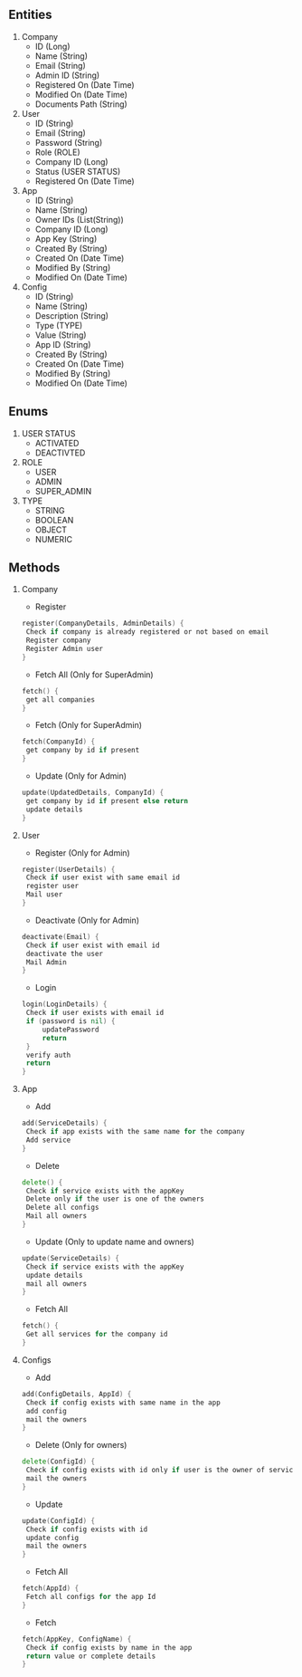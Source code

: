 ## Entities

1. Company
   - ID (Long)
   - Name (String)
   - Email (String)
   - Admin ID (String)
   - Registered On (Date Time)
   - Modified On (Date Time)
   - Documents Path (String)
2. User
   - ID (String)
   - Email (String)
   - Password (String)
   - Role (ROLE)
   - Company ID (Long)
   - Status (USER STATUS)
   - Registered On (Date Time)
3. App
   - ID (String)
   - Name (String)
   - Owner IDs (List(String))
   - Company ID (Long)
   - App Key (String)
   - Created By (String)
   - Created On (Date Time)
   - Modified By (String)
   - Modified On (Date Time)
4. Config
   - ID (String)
   - Name (String)
   - Description (String)
   - Type (TYPE)
   - Value (String)
   - App ID (String)
   - Created By (String)
   - Created On (Date Time)
   - Modified By (String)
   - Modified On (Date Time)

## Enums

1. USER STATUS
   - ACTIVATED
   - DEACTIVTED
2. ROLE
   - USER
   - ADMIN
   - SUPER_ADMIN
3. TYPE
   - STRING
   - BOOLEAN
   - OBJECT
   - NUMERIC

## Methods

1. Company
   - Register
   ```go
   register(CompanyDetails, AdminDetails) {
    Check if company is already registered or not based on email
    Register company
    Register Admin user
   }
   ```
   - Fetch All (Only for SuperAdmin)
   ```go
   fetch() {
    get all companies
   }
   ```
   - Fetch (Only for SuperAdmin)
   ```go
   fetch(CompanyId) {
    get company by id if present
   }
   ```
   - Update (Only for Admin)
   ```go
   update(UpdatedDetails, CompanyId) {
    get company by id if present else return
    update details
   }
   ```

2. User
   - Register (Only for Admin)
   ```go
   register(UserDetails) {
    Check if user exist with same email id
    register user
    Mail user
   }
   ```
   - Deactivate (Only for Admin)
   ```go
   deactivate(Email) {
    Check if user exist with email id
    deactivate the user
    Mail Admin
   }
   ```
   - Login
   ```go
   login(LoginDetails) {
    Check if user exists with email id
    if (password is nil) {
        updatePassword
        return
    }
    verify auth
    return
   }
   ```

3. App
    - Add
    ```go
    add(ServiceDetails) {
     Check if app exists with the same name for the company
     Add service
    }
    ```
    - Delete
    ```go
    delete() {
     Check if service exists with the appKey
     Delete only if the user is one of the owners
     Delete all configs
     Mail all owners
    }
    ```
    - Update (Only to update name and owners)
    ```go
    update(ServiceDetails) {
     Check if service exists with the appKey
     update details
     mail all owners
    }
    ```
    - Fetch All
    ```go
    fetch() {
     Get all services for the company id
    }
    ```

4. Configs
   - Add
   ```go
   add(ConfigDetails, AppId) {
    Check if config exists with same name in the app
    add config
    mail the owners
   }
   ```
   - Delete (Only for owners)
   ```go
   delete(ConfigId) {
    Check if config exists with id only if user is the owner of service
    mail the owners
   }
   ```
   - Update
   ```go
   update(ConfigId) {
    Check if config exists with id
    update config
    mail the owners
   }
   ```
   - Fetch All
   ```go
   fetch(AppId) {
    Fetch all configs for the app Id
   }
   ```
   - Fetch
   ```go
   fetch(AppKey, ConfigName) {
    Check if config exists by name in the app
    return value or complete details
   }
   ```
